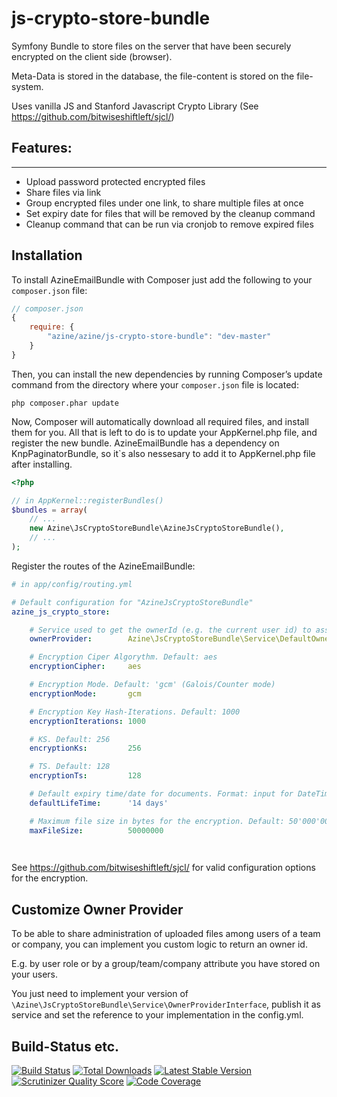 # js-crypto-store-bundle
Symfony Bundle to store files on the server that have been securely encrypted on the client side (browser).

Meta-Data is stored in the database, the file-content is stored on the file-system.

Uses vanilla JS and Stanford Javascript Crypto Library (See https://github.com/bitwiseshiftleft/sjcl/)

## Features:
---------

- Upload password protected encrypted files
- Share files via link 
- Group encrypted files under one link, to share multiple files at once 
- Set expiry date for files that will be removed by the cleanup command
- Cleanup command that can be run via cronjob to remove expired files

## Installation
To install AzineEmailBundle with Composer just add the following to your `composer.json` file:

```javascript
// composer.json
{
    require: {
        "azine/azine/js-crypto-store-bundle": "dev-master"
    }
}
```
Then, you can install the new dependencies by running Composer’s update command from 
the directory where your `composer.json` file is located:

```
php composer.phar update
```
Now, Composer will automatically download all required files, and install them for you. 
All that is left to do is to update your AppKernel.php file, and register the new bundle.
AzineEmailBundle has a dependency on KnpPaginatorBundle, so it`s also nessesary to add it to AppKernel.php 
file after installing.


```php
<?php

// in AppKernel::registerBundles()
$bundles = array(
    // ...
    new Azine\JsCryptoStoreBundle\AzineJsCryptoStoreBundle(),
    // ...
);
```

Register the routes of the AzineEmailBundle:

```yml
# in app/config/routing.yml

# Default configuration for "AzineJsCryptoStoreBundle"
azine_js_crypto_store:

    # Service used to get the ownerId (e.g. the current user id) to associate uploaded files with the current user. All files with the same owner_id as provided by this service will be shown on the dashboard
    ownerProvider:        Azine\JsCryptoStoreBundle\Service\DefaultOwnerProvider

    # Encryption Ciper Algorythm. Default: aes
    encryptionCipher:     aes

    # Encryption Mode. Default: 'gcm' (Galois/Counter mode)
    encryptionMode:       gcm

    # Encryption Key Hash-Iterations. Default: 1000
    encryptionIterations: 1000

    # KS. Default: 256
    encryptionKs:         256

    # TS. Default: 128
    encryptionTs:         128

    # Default expiry time/date for documents. Format: input for DateTime(). Default: '14 days'
    defaultLifeTime:      '14 days'

    # Maximum file size in bytes for the encryption. Default: 50'000'000 = 50mb
    maxFileSize:          50000000

    
```

See https://github.com/bitwiseshiftleft/sjcl/ for valid configuration options for the encryption.

## Customize Owner Provider
To be able to share administration of uploaded files among users of a team or company, you can implement you custom logic to return an owner id.

E.g. by user role or by a group/team/company attribute you have stored on your users. 

You just need to implement your version of `\Azine\JsCryptoStoreBundle\Service\OwnerProviderInterface`, publish it as service and set the reference to your implementation in the config.yml.



## Build-Status etc.
[![Build Status](https://travis-ci.org/azine/js-crypto-store-bundle.png)](https://travis-ci.org/azine/js-crypto-store-bundle) 
[![Total Downloads](https://poser.pugx.org/azine/js-crypto-store-bundle/downloads.png)](https://packagist.org/packages/azine/js-crypto-store-bundle) 
[![Latest Stable Version](https://poser.pugx.org/azine/js-crypto-store-bundle/v/stable.png)](https://packagist.org/packages/azine/js-crypto-store-bundle) 
[![Scrutinizer Quality Score](https://scrutinizer-ci.com/g/azine/js-crypto-store-bundle/badges/quality-score.png?s=6190311a47fa9ab8cfb45bfce5c5dcc49fc75256)](https://scrutinizer-ci.com/g/azine/js-crypto-store-bundle/) 
[![Code Coverage](https://scrutinizer-ci.com/g/azine/js-crypto-store-bundle/badges/coverage.png?s=57b026ec89fdc0767c1255c4a23b9e87a337a205)](https://scrutinizer-ci.com/g/azine/js-crypto-store-bundle/) 
